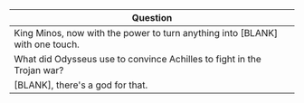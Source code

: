 Question |
--- |
King Minos, now with the power to turn anything into [BLANK] with one touch. |
What did Odysseus use to convince Achilles to fight in the Trojan war? |
[BLANK], there's a god for that. |
